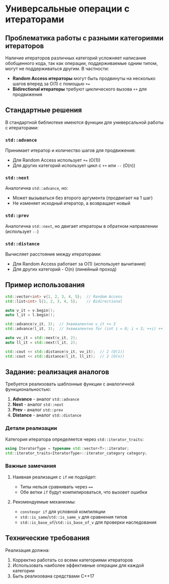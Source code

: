 # Универсальные операции с итераторами

## Проблематика работы с разными категориями итераторов

Наличие итераторов различных категорий усложняет написание обобщенного кода, так как операции, поддерживаемые одним типом, могут не поддерживаться другим. В частности:

- **Random Access итераторы** могут быть продвинуты на несколько шагов вперед за O(1) с помощью `+=`
- **Bidirectional итераторы** требуют циклического вызова `++` для продвижения

## Стандартные решения

В стандартной библиотеке имеются функции для универсальной работы с итераторами:

### `std::advance`
Принимает итератор и количество шагов для продвижения:
- Для Random Access использует `+=` (O(1))
- Для других категорий использует цикл с `++` или `--` (O(n))

### `std::next`
Аналогична `std::advance`, но:
- Может вызываться без второго аргумента (продвигает на 1 шаг)
- Не изменяет исходный итератор, а возвращает новый

### `std::prev`
Аналогична `std::next`, но двигает итераторы в обратном направлении (использует `--`)

### `std::distance`
Вычисляет расстояние между итераторами:
- Для Random Access работает за O(1) (использует вычитание)
- Для других категорий - O(n) (линейный проход)

## Пример использования

```cpp
std::vector<int> v{1, 2, 3, 4, 5};  // Random Access
std::list<int> l{1, 2, 3, 4, 5};    // Bidirectional

auto v_it = v.begin();
auto l_it = l.begin();

std::advance(v_it, 3);  // Эквивалентно v_it += 3
std::advance(l_it, 3);  // Эквивалентно for (int i = 0; i < 3; ++i) ++l_it;

auto vv_it = std::next(v_it, 2);
auto ll_it = std::next(l_it, 2);

std::cout << std::distance(v_it, vv_it);  // 2 (O(1))
std::cout << std::distance(l_it, ll_it);  // 2 (O(n))
```

## Задание: реализация аналогов

Требуется реализовать шаблонные функции с аналогичной функциональностью:

1. **Advance** - аналог `std::advance`
2. **Next** - аналог `std::next`
3. **Prev** - аналог `std::prev`
4. **Distance** - аналог `std::distance`

### Детали реализации

Категория итератора определяется через `std::iterator_traits`:

```cpp
using IteratorType = typename std::vector<T>::iterator;
std::iterator_traits<IteratorType>::iterator_category category;
```

### Важные замечания

1. Наивная реализация с `if` не подойдет:
   - Типы нельзя сравнивать через `==`
   - Обе ветки `if` будут компилироваться, что вызовет ошибки

2. Рекомендуемые механизмы:
   - `constexpr if` для условной компиляции
   - `std::is_same`/`std::is_same_v` для сравнения типов
   - `std::is_base_of`/`std::is_base_of_v` для проверки наследования

## Технические требования

Реализация должна:
1. Корректно работать со всеми категориями итераторов
2. Использовать наиболее эффективные операции для каждой категории
3. Быть реализована средствами C++17